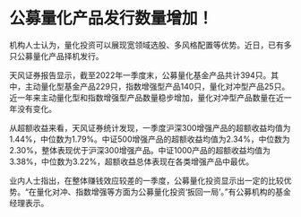 # 公募量化产品发行数量增加！


机构人士认为，量化投资可以展现宽领域选股、多风格配置等优势。近日，已有多只公募量化产品择机发行。

天风证券报告显示，截至2022年一季度末，公募量化基金产品共计394只。其中，主动量化型基金产品229只，指数增强型产品140只，量化对冲型产品25只。近一年来主动量化型和指数增强型产品数量稳步增加，量化对冲型产品数量在近一年没有变化。 

从超额收益来看，天风证券统计发现，一季度沪深300增强产品的超额收益均值为1.44%，中位数为1.79%。中证500增强产品的超额收益均值为2.34%，中位数为2.30%，整体表现优于沪深300增强产品。中证1000产品的超额收益均值为3.38%，中位数为3.22%，超额收益总体表现在各类增强产品中最优。

业内人士指出，在整体赚钱效应较差的一季度，公募量化投资显示出一定的比较优势。“在量化对冲、指数增强等方面为公募量化投资‘扳回一局’。”有公募机构的基金经理表示。 